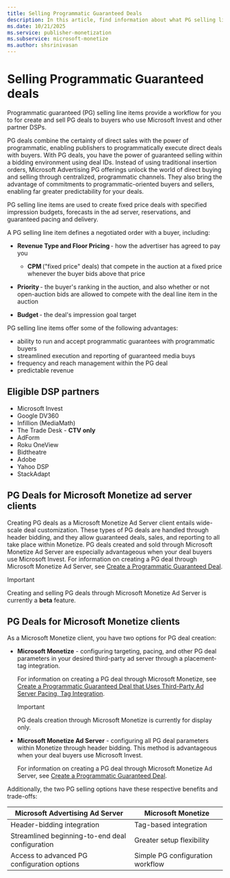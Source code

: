 ```yaml
---
title: Selling Programmatic Guaranteed Deals
description: In this article, find information about what PG selling line items are and how to create and sell PG deals to various clients.
ms.date: 10/21/2025
ms.service: publisher-monetization
ms.subservice: microsoft-monetize
ms.author: shsrinivasan
---
```


# Selling Programmatic Guaranteed deals

Programmatic guaranteed (PG) selling line items provide a workflow for you to for create and sell PG deals to buyers who use Microsoft Invest and other partner DSPs.

PG deals combine the certainty of direct sales with the power of programmatic, enabling publishers to programmatically execute direct deals with buyers. With PG deals, you have the power of guaranteed selling within a bidding environment using deal IDs. Instead of using traditional insertion orders, Microsoft Advertising PG offerings unlock the world of direct buying and selling through centralized, programmatic channels. They also bring the advantage of commitments to programmatic-oriented buyers and sellers, enabling far greater predictability for your deals.

PG selling line items are used to create fixed price deals with specified impression budgets, forecasts in the ad server, reservations, and guaranteed pacing and delivery.

A PG selling line item defines a negotiated order with a buyer, including:

- **Revenue Type and Floor Pricing** - how the advertiser has agreed to pay you

  - **CPM** ("fixed price" deals) that compete in the auction at a fixed price whenever the buyer bids above that price

- **Priority** - the buyer's ranking in the auction, and also whether or not open-auction bids are allowed to compete with the deal line item in the auction

- **Budget** - the deal's impression goal target

PG selling line items offer some of the following advantages:

- ability to run and accept programmatic guarantees with programmatic buyers
- streamlined execution and reporting of guaranteed media buys
- frequency and reach management within the PG deal
- predictable revenue

## Eligible DSP partners

- Microsoft Invest
- Google DV360
- Infillion (MediaMath)
- The Trade Desk - **CTV only**
- AdForm
- Roku OneView
- Bidtheatre
- Adobe
- Yahoo DSP
- StackAdapt

## PG Deals for Microsoft Monetize ad server clients

Creating PG deals as a Microsoft Monetize Ad Server client entails wide-scale deal customization. These types of PG deals are handled through header bidding, and they allow guaranteed deals, sales, and reporting to all take place within Monetize. PG deals created and sold through Microsoft Monetize Ad Server are especially advantageous when your deal buyers use Microsoft Invest. For information on creating a PG deal through Microsoft Monetize Ad Server, see [Create a Programmatic Guaranteed Deal](create-a-programmatic-guaranteed-selling-line-item.md).

> [!IMPORTANT]
> Creating and selling PG deals through Microsoft Monetize Ad Server is currently a **beta** feature.

## PG Deals for Microsoft Monetize clients

As a Microsoft Monetize client, you have two options for PG deal creation:

- **Microsoft Monetize** - configuring targeting, pacing, and other PG deal parameters in your desired third-party ad server through a placement-tag integration.
  
    For information on creating a PG deal through Microsoft Monetize, see [Create a Programmatic Guaranteed Deal that Uses Third-Party Ad Server Pacing, Tag Integration](create-a-programmatic-guaranteed-selling-line-item-ssp.md).

    > [!IMPORTANT]
    > PG deals creation through Microsoft Monetize is currently for display only.

- **Microsoft Monetize Ad Server** - configuring all PG deal parameters within Monetize through header bidding. This method is advantageous when your deal buyers use Microsoft Invest.

    For information on creating a PG deal through Microsoft Monetize Ad Server, see [Create a Programmatic Guaranteed Deal](create-a-programmatic-guaranteed-selling-line-item.md).

Additionally, the two PG selling options have these respective benefits and trade-offs:

| Microsoft Advertising Ad Server | Microsoft Monetize |
|---|---|
| Header-bidding integration | Tag-based integration |
| Streamlined beginning-to-end deal configuration | Greater setup flexibility |
| Access to advanced PG configuration options | Simple PG configuration workflow |
